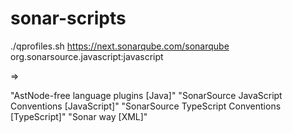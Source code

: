 # sonar-scripts

./qprofiles.sh https://next.sonarqube.com/sonarqube org.sonarsource.javascript:javascript

=>

"AstNode-free language plugins [Java]"
"SonarSource JavaScript Conventions [JavaScript]"
"SonarSource TypeScript Conventions [TypeScript]"
"Sonar way [XML]"
